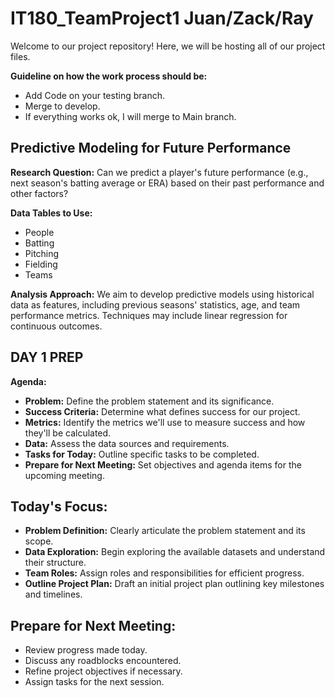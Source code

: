 # IT180_TeamProject1  Juan/Zack/Ray

Welcome to our project repository! Here, we will be hosting all of our project files.

**Guideline on how the work process should be:**
- Add Code on your testing branch. 
- Merge to develop.
- If everything works ok, I will merge to Main branch. 


## Predictive Modeling for Future Performance

**Research Question:** Can we predict a player's future performance (e.g., next season's batting average or ERA) based on their past performance and other factors?

**Data Tables to Use:** 
- People
- Batting
- Pitching
- Fielding
- Teams

**Analysis Approach:** 
We aim to develop predictive models using historical data as features, including previous seasons' statistics, age, and team performance metrics. Techniques may include linear regression for continuous outcomes.

## DAY 1 PREP

**Agenda:**
- **Problem:** Define the problem statement and its significance.
- **Success Criteria:** Determine what defines success for our project.
- **Metrics:** Identify the metrics we'll use to measure success and how they'll be calculated.
- **Data:** Assess the data sources and requirements.
- **Tasks for Today:** Outline specific tasks to be completed.
- **Prepare for Next Meeting:** Set objectives and agenda items for the upcoming meeting.

## Today's Focus:
- **Problem Definition:** Clearly articulate the problem statement and its scope.
- **Data Exploration:** Begin exploring the available datasets and understand their structure.
- **Team Roles:** Assign roles and responsibilities for efficient progress.
- **Outline Project Plan:** Draft an initial project plan outlining key milestones and timelines.

## Prepare for Next Meeting:
- Review progress made today.
- Discuss any roadblocks encountered.
- Refine project objectives if necessary.
- Assign tasks for the next session.



